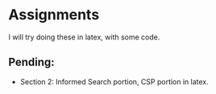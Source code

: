 # Assignments
I will try doing these in latex, with some code.

## Pending:
* Section 2: Informed Search portion, CSP portion in latex.
